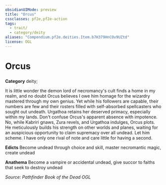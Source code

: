 ```yaml
---
obsidianUIMode: preview
title: "Orcus"
cssclasses: pf2e,pf2e-action
tags:
  - trait/
  - category/deity
aliases: "Compendium.pf2e.deities.Item.b7H379HnCOv9UZtd"
license: OGL
---
```

# Orcus

### 

**Category** deity; 




It is little wonder the demon lord of necromancy's cult finds a home in my realm, and no doubt Orcus believes I owe him homage for the wizardry mastered through my own genius. Yet while his followers are capable, their numbers are few and their rosters filled with self-absorbed spellcasters who sought out undeath. Urgathoa retains her deserved primacy, especially within my lands. Don't confuse Orcus's apparent absence with impotence. No, while Kabriri gnaws, Zura revels, and Urgathoa indulges, Orcus plots. He meticulously builds his strength on other worlds and planes, waiting for an auspicious opportunity to claim supremacy over all undead. Let him scheme. I have only one rival of note and care little for having a second.

**Edicts** Become undead through choice and skill, master necromantic magic, create undead

**Anathema** Become a vampire or accidental undead, give succor to faiths that seek to destroy undead

*Source: Pathfinder Book of the Dead*
*OGL*
